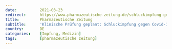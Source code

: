 ```yaml
---
date:          2021-03-23
redirect:      https://www.pharmazeutische-zeitung.de/schluckimpfung-gegen-covid-19-124575/
title:         Pharmazeutische Zeitung
subtitle:      'Klinische Prüfung geplant: Schluckimpfung gegen Covid-19'
country:       DE
categories:    [Impfung, Medizin]
tags:          [pharmazeutische zeitung]
---
```

